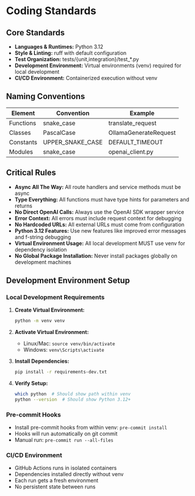 # Coding Standards

## Core Standards

- **Languages & Runtimes:** Python 3.12
- **Style & Linting:** ruff with default configuration
- **Test Organization:** tests/{unit,integration}/test_*.py
- **Development Environment:** Virtual environments (venv) required for local development
- **CI/CD Environment:** Containerized execution without venv

## Naming Conventions

| Element | Convention | Example |
|---------|------------|---------|
| Functions | snake_case | translate_request |
| Classes | PascalCase | OllamaGenerateRequest |
| Constants | UPPER_SNAKE_CASE | DEFAULT_TIMEOUT |
| Modules | snake_case | openai_client.py |

## Critical Rules

- **Async All The Way:** All route handlers and service methods must be async
- **Type Everything:** All functions must have type hints for parameters and returns
- **No Direct OpenAI Calls:** Always use the OpenAI SDK wrapper service
- **Error Context:** All errors must include request context for debugging
- **No Hardcoded URLs:** All external URLs must come from configuration
- **Python 3.12 Features:** Use new features like improved error messages and f-string debugging
- **Virtual Environment Usage:** All local development MUST use venv for dependency isolation
- **No Global Package Installation:** Never install packages globally on development machines

## Development Environment Setup

### Local Development Requirements

1. **Create Virtual Environment:**
   ```bash
   python -m venv venv
   ```

2. **Activate Virtual Environment:**
   - Linux/Mac: `source venv/bin/activate`
   - Windows: `venv\Scripts\activate`

3. **Install Dependencies:**
   ```bash
   pip install -r requirements-dev.txt
   ```

4. **Verify Setup:**
   ```bash
   which python  # Should show path within venv
   python --version  # Should show Python 3.12+
   ```

### Pre-commit Hooks

- Install pre-commit hooks from within venv: `pre-commit install`
- Hooks will run automatically on git commit
- Manual run: `pre-commit run --all-files`

### CI/CD Environment

- GitHub Actions runs in isolated containers
- Dependencies installed directly without venv
- Each run gets a fresh environment
- No persistent state between runs
